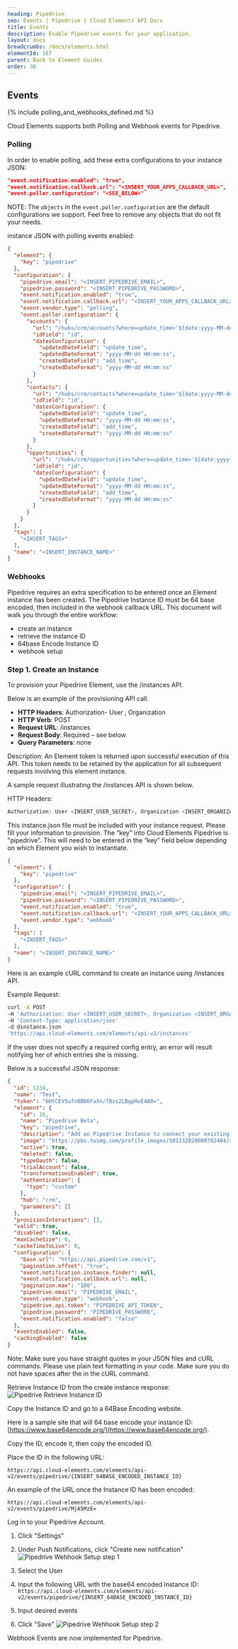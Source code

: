 ```yaml
---
heading: Pipedrive
seo: Events | Pipedrive | Cloud Elements API Docs
title: Events
description: Enable Pipedrive events for your application.
layout: docs
breadcrumbs: /docs/elements.html
elementId: 167
parent: Back to Element Guides
order: 30
---
```


## Events

{% include polling_and_webhooks_defined.md %}

Cloud Elements supports both Polling and Webhook events for Pipedrive.

### Polling

In order to enable polling, add these extra configurations to your instance JSON:

```JSON
"event.notification.enabled": "true",
"event.notification.callback.url": "<INSERT_YOUR_APPS_CALLBACK_URL>",
"event.poller.configuration": "<SEE_BELOW>"
```

NOTE: The `objects` in the `event.poller.configuration` are the default configurations we support.  Feel free to remove any objects that do not fit your needs.

instance JSON with polling events enabled:

```json
{
  "element": {
    "key": "pipedrive"
  },
  "configuration": {
    "pipedrive.email": "<INSERT_PIPEDRIVE_EMAIL>",
    "pipedrive.password": "<INSERT_PIPEDRIVE_PASSWORD>",
    "event.notification.enabled": "true",
    "event.notification.callback.url": "<INSERT_YOUR_APPS_CALLBACK_URL>",
    "event.vendor.type": "polling",
    "event.poller.configuration": {
      "accounts": {
        "url": "/hubs/crm/accounts?where=update_time>'${date:yyyy-MM-dd HH:mm:ss}'",
        "idField": "id",
        "datesConfiguration": {
          "updatedDateField": "update_time",
          "updatedDateFormat": "yyyy-MM-dd HH:mm:ss",
          "createdDateField": "add_time",
          "createdDateFormat": "yyyy-MM-dd HH:mm:ss"
        }
      },
      "contacts": {
        "url": "/hubs/crm/contacts?where=update_time>'${date:yyyy-MM-dd HH:mm:ss}'",
        "idField": "id",
        "datesConfiguration": {
          "updatedDateField": "update_time",
          "updatedDateFormat": "yyyy-MM-dd HH:mm:ss",
          "createdDateField": "add_time",
          "createdDateFormat": "yyyy-MM-dd HH:mm:ss"
        }
      },
      "opportunities": {
        "url": "/hubs/crm/opportunities?where=update_time>'${date:yyyy-MM-dd HH:mm:ss}'",
        "idField": "id",
        "datesConfiguration": {
          "updatedDateField": "update_time",
          "updatedDateFormat": "yyyy-MM-dd HH:mm:ss",
          "createdDateField": "add_time",
          "createdDateFormat": "yyyy-MM-dd HH:mm:ss"
        }
      }
    }
  },
  "tags": [
    "<INSERT_TAGS>"
  ],
  "name": "<INSERT_INSTANCE_NAME>"
}
```

### Webhooks

Pipedrive requires an extra specification to be entered once an Element instance has been created. The Pipedrive Instance ID must be 64 base encoded, then included in the webhook callback URL. This document will walk you through the entire workflow:

* create an instance
* retrieve the instance ID
* 64base Encode Instance ID
* webhook setup

### Step 1. Create an Instance

To provision your Pipedrive Element, use the /instances API.

Below is an example of the provisioning API call.

* __HTTP Headers__: Authorization- User <user secret>, Organization <organization secret>
* __HTTP Verb__: POST
* __Request URL__: /instances
* __Request Body__: Required – see below
* __Query Parameters__: none

Description: An Element token is returned upon successful execution of this API. This token needs to be retained by the application for all subsequent requests involving this element instance.

A sample request illustrating the /instances API is shown below.

HTTP Headers:

```bash
Authorization: User <INSERT_USER_SECRET>, Organization <INSERT_ORGANIZATION_SECRET>

```
This instance.json file must be included with your instance request.  Please fill your information to provision.  The “key” into Cloud Elements Pipedrive is "pipedrive".  This will need to be entered in the “key” field below depending on which Element you wish to instantiate.

```json
{
  "element": {
    "key": "pipedrive"
  },
  "configuration": {
    "pipedrive.email": "<INSERT_PIPEDRIVE_EMAIL>",
    "pipedrive.password": "<INSERT_PIPEDRIVE_PASSWORD>",
    "event.notification.enabled": "true",
    "event.notification.callback.url": "<INSERT_YOUR_APPS_CALLBACK_URL>",
    "event.vendor.type": "webhook"
  },
  "tags": [
    "<INSERT_TAGS>"
  ],
  "name": "<INSERT_INSTANCE_NAME>"
}
```

Here is an example cURL command to create an instance using /instances API.

Example Request:

```bash
curl -X POST
-H 'Authorization: User <INSERT_USER_SECRET>, Organization <INSERT_ORGANIZATION_SECRET>'
-H 'Content-Type: application/json'
-d @instance.json
'https://api.cloud-elements.com/elements/api-v2/instances'
```

If the user does not specify a required config entry, an error will result notifying her of which entries she is missing.

Below is a successful JSON response:

```json
{
  "id": 1234,
  "name": "Test",
  "token": "bHtCEV5ufn8BB6FaXn/fBxs2LBqpHvE4A0=",
  "element": {
    "id": 16,
    "name": "Pipedrive Beta",
    "key": "pipedrive",
    "description": "Add an Pipedrive Instance to connect your existing Pipedrive account to the CRM Hub, allowing you to manage contacts, accounts, opportunities etc. across multiple CRM Elements. You will need your Pipedrive account information to add an instance.",
    "image": "https://pbs.twimg.com/profile_images/501332028000702464/rDOcFppt.png",
    "active": true,
    "deleted": false,
    "typeOauth": false,
    "trialAccount": false,
    "transformationsEnabled": true,
    "authentication": {
      "type": "custom"
    },
    "hub": "crm",
    "parameters": []
  },
  "provisionInteractions": [],
  "valid": true,
  "disabled": false,
  "maxCacheSize": 0,
  "cacheTimeToLive": 0,
  "configuration": {
    "base.url": "https://api.pipedrive.com/v1",
    "pagination.offset": "true",
    "event.notification.instance.finder": null,
    "event.notification.callback.url": null,
    "pagination.max": "100",
    "pipedrive.email": "PIPEDRIVE_EMAIL",
    "event.vendor.type": "webhook",
    "pipedrive.api.token": "PIPEDRIVE_API_TOKEN",
    "pipedrive.password": "PIPEDRIVE_PASSWORD",
    "event.notification.enabled": "false"
  },
  "eventsEnabled": false,
  "cachingEnabled": false
}
```

Note:  Make sure you have straight quotes in your JSON files and cURL commands.  Please use plain text formatting in your code.  Make sure you do not have spaces after the in the cURL command.

Retrieve Instance ID from the create instance response:
![Pipedrive Retrieve Instance ID](http://cloud-elements.com/wp-content/uploads/2015/08/PipedriveWebHookID.png)

Copy the Instance ID and go to a 64Base Encoding website.

Here is a sample site that will 64 base encode your instance ID: [https://www.base64encode.org/](https://www.base64encode.org/).

Copy the ID, encode it, then copy the encoded ID.

Place the ID in the following URL:

`https://api.cloud-elements.com/elements/api-v2/events/pipedrive/{INSERT_64BASE_ENCODED_INSTANCE_ID}`

An example of the URL once the Instance ID has been encoded:

`https://api.cloud-elements.com/elements/api-v2/events/pipedrive/MjA5MzE=`

Log in to your Pipedrive Account.

1. Click "Settings"

2. Under Push Notifications, click "Create new notification"
![Pipedrive Wehhook Setup step 1](http://cloud-elements.com/wp-content/uploads/2016/05/PipedriveWebhooks1.png)

3. Select the User

4. Input the following URL with the base64 encoded Instance ID: `https://api.cloud-elements.com/elements/api-v2/events/pipedrive/{INSERT_64BASE_ENCODED_INSTANCE_ID}`

5. Input desired events

6. Click "Save"
![Pipedrive Wehhook Setup step 2](http://cloud-elements.com/wp-content/uploads/2016/05/PipedriveWebhooks2.png)

Webhook Events are now implemented for Pipedrive.
